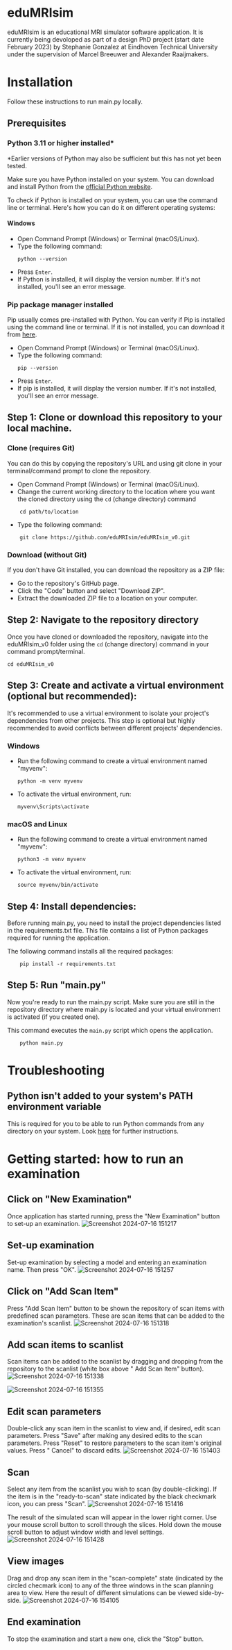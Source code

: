 # eduMRIsim

eduMRIsim is an educational MRI simulator software application. It is currently being devoloped as part of a design PhD
project (start date February 2023) by Stephanie Gonzalez at Eindhoven Technical University under the supervision of
Marcel Breeuwer and Alexander Raaijmakers.

# Installation

Follow these instructions to run main.py locally.

## Prerequisites

### Python 3.11 or higher installed*

*Earlier versions of Python may also be sufficient but this has not yet been tested.

Make sure you have Python installed on your system. You can download and install Python from
the [official Python website](https://www.python.org/downloads/).

To check if Python is installed on your system, you can use the command line or terminal. Here's how you can do it on
different operating systems:

#### Windows

- Open Command Prompt (Windows) or Terminal (macOS/Linux).
- Type the following command:
  ```
  python --version
  ```
- Press `Enter`.
- If Python is installed, it will display the version number. If it's not installed, you'll see an error message.

### Pip package manager installed

Pip usually comes pre-installed with Python. You can verify if Pip is installed using the command line or terminal. If
it is not installed, you can download it from [here](https://pypi.org/project/pip/).

- Open Command Prompt (Windows) or Terminal (macOS/Linux).
- Type the following command:
  ```
  pip --version
  ```
- Press `Enter`.
- If pip is installed, it will display the version number. If it's not installed, you'll see an error message.

## Step 1: Clone or download this repository to your local machine.

### Clone (requires Git)

You can do this by copying the repository's URL and using git clone in your terminal/command prompt to clone the
repository.

- Open Command Prompt (Windows) or Terminal (macOS/Linux).
- Change the current working directory to the location where you want the cloned directory using the `cd` (change
  directory) command

``` 
    cd path/to/location
```

- Type the following command:

```
    git clone https://github.com/eduMRIsim/eduMRIsim_v0.git
```

### Download (without Git)

If you don't have Git installed, you can download the repository as a ZIP file:

- Go to the repository's GitHub page.
- Click the "Code" button and select "Download ZIP".
- Extract the downloaded ZIP file to a location on your computer.

## Step 2: Navigate to the repository directory

Once you have cloned or downloaded the repository, navigate into the eduMRIsim_v0 folder using the `cd` (change
directory) command in your command prompt/terminal.
```
cd eduMRIsim_v0
```

## Step 3: Create and activate a virtual environment (optional but recommended):

It's recommended to use a virtual environment to isolate your project's dependencies from other projects. This step is
optional but highly recommended to avoid conflicts between different projects' dependencies.

### Windows

- Run the following command to create a virtual environment named "myvenv":
  ```
  python -m venv myvenv
  ```

- To activate the virtual environment, run:
  ```
  myvenv\Scripts\activate
  ```

### macOS and Linux

- Run the following command to create a virtual environment named "myvenv":
  ```
  python3 -m venv myvenv
  ```
- To activate the virtual environment, run:
  ```
  source myvenv/bin/activate
  ```

## Step 4: Install dependencies:

Before running main.py, you need to install the project dependencies listed in the requirements.txt file. This file
contains a list of Python packages required for running the application.

The following command installs all the required packages:

```
    pip install -r requirements.txt
```

## Step 5: Run "main.py"

Now you're ready to run the main.py script. Make sure you are still in the repository directory where main.py is located
and your virtual environment is activated (if you created one).

This command executes the `main.py` script which opens the application.

```
    python main.py
```

# Troubleshooting

## Python isn't added to your system's PATH environment variable

This is required for you to be able to run Python commands from any directory on your system.
Look [here](https://realpython.com/add-python-to-path/) for further instructions.

# Getting started: how to run an examination

## Click on "New Examination"

Once application has started running, press the "New Examination" button to set-up an examination.
![Screenshot 2024-07-16 151217](https://github.com/user-attachments/assets/5d521c7f-9b3c-434a-8264-a55affc751c3)

## Set-up examination

Set-up examination by selecting a model and entering an examination name. Then press "OK".
![Screenshot 2024-07-16 151257](https://github.com/user-attachments/assets/272d9178-9425-48fe-858d-793e9d1de1a8)

## Click on "Add Scan Item"

Press "Add Scan Item" button to be shown the repository of scan items with predefined scan parameters. These are scan
items that can be added to the examination's scanlist.
![Screenshot 2024-07-16 151318](https://github.com/user-attachments/assets/79d2fafb-642c-4217-b509-ead9e1d1f42f)

## Add scan items to scanlist

Scan items can be added to the scanlist by dragging and dropping from the repository to the scanlist (white box above "
Add Scan Item" button).
![Screenshot 2024-07-16 151338](https://github.com/user-attachments/assets/504f2121-93df-4637-93b6-6c829b352a8a)

![Screenshot 2024-07-16 151355](https://github.com/user-attachments/assets/f7f4e296-9e99-4150-95ac-a75ae4d69c88)

## Edit scan parameters

Double-click any scan item in the scanlist to view and, if desired, edit scan parameters. Press "Save" after making any
desired edits to the scan parameters. Press "Reset" to restore parameters to the scan item's original values. Press "
Cancel" to discard edits.
![Screenshot 2024-07-16 151403](https://github.com/user-attachments/assets/c423c550-0cfb-457c-8e4f-7e5ecd72f15b)

## Scan

Select any item from the scanlist you wish to scan (by double-clicking). If the item is in the "ready-to-scan" state
indicated by the black checkmark icon, you can press "Scan".
![Screenshot 2024-07-16 151416](https://github.com/user-attachments/assets/c191741d-aaea-4d55-9809-8a2dcf1e04c5)

The result of the simulated scan will appear in the lower right corner. Use your mouse scroll button to scroll through
the slices. Hold down the mouse scroll button to adjust window width and level settings.
![Screenshot 2024-07-16 151428](https://github.com/user-attachments/assets/bda92d18-fe51-4760-af47-50ae0b02931e)

## View images

Drag and drop any scan item in the "scan-complete" state (indicated by the circled checmark icon) to any of the three
windows in the scan planning area to view. Here the result of different simulations can be viewed side-by-side.
![Screenshot 2024-07-16 154105](https://github.com/user-attachments/assets/28c392a5-a08e-4aa3-873f-bf47b6e59d71)

## End examination

To stop the examination and start a new one, click the "Stop" button. 
